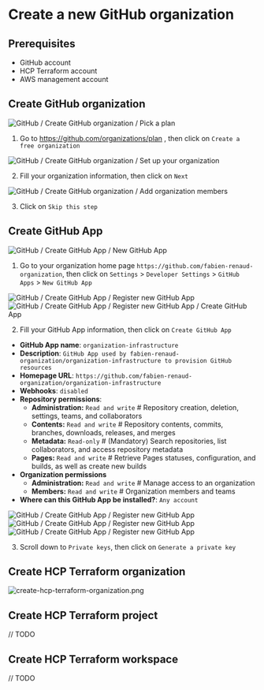 # Create a new GitHub organization

## Prerequisites

- GitHub account
- HCP Terraform account
- AWS management account

## Create GitHub organization

![GitHub / Create GitHub organization / Pick a plan](assets/github-create-github-organization-pick-a-plan.png)

1. Go to https://github.com/organizations/plan , then click on `Create a free organization`

![GitHub / Create GitHub organization / Set up your organization](assets/github-create-github-organization-set-up-your-organization.png)

2. Fill your organization information, then click on `Next`

![GitHub / Create GitHub organization / Add organization members](assets/github-create-github-organization-add-organization-members.png)

3. Click on `Skip this step`

## Create GitHub App

![GitHub / Create GitHub App / New GitHub App](assets/github-create-github-app-new-github-app.png)

1. Go to your organization home page `https://github.com/fabien-renaud-organization`, then click on `Settings` > `Developer Settings` > `GitHub Apps` > `New GitHub App`

![GitHub / Create GitHub App / Register new GitHub App](assets/github-create-github-app-register-new-github-app.png)
![GitHub / Create GitHub App / Register new GitHub App / Create GitHub App](assets/github-create-github-app-register-new-github-app-create-github-app.png)

2. Fill your GitHub App information, then click on `Create GitHub App`

- **GitHub App name**: `organization-infrastructure`
- **Description**: `GitHub App used by fabien-renaud-organization/organization-infrastructure to provision GitHub resources`
- **Homepage URL**: `https://github.com/fabien-renaud-organization/organization-infrastructure`
- **Webhooks**: `disabled`
- **Repository permissions**:
  - **Administration:** `Read and write` # Repository creation, deletion, settings, teams, and collaborators
  - **Contents:** `Read and write`       # Repository contents, commits, branches, downloads, releases, and merges
  - **Metadata:** `Read-only`            # (Mandatory) Search repositories, list collaborators, and access repository metadata
  - **Pages:** `Read and write`          # Retrieve Pages statuses, configuration, and builds, as well as create new builds
- **Organization permissions**
  - **Administration:** `Read and write` # Manage access to an organization
  - **Members:** `Read and write`        # Organization members and teams
- **Where can this GitHub App be installed?**: `Any account`

![GitHub / Create GitHub App / Register new GitHub App](assets/github-create-github-app-settings.png)
![GitHub / Create GitHub App / Register new GitHub App](assets/github-create-github-app-settings-generate-a-private-key.png)
![GitHub / Create GitHub App / Register new GitHub App](assets/github-create-github-app-settings-generate-a-private-key-added.png)

3. Scroll down to `Private keys`, then click on `Generate a private key`

## Create HCP Terraform organization

![create-hcp-terraform-organization.png](assets/create-hcp-terraform-organization.png)

## Create HCP Terraform project

// TODO

## Create HCP Terraform workspace

// TODO
